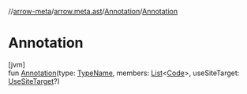 //[arrow-meta](../../../index.md)/[arrow.meta.ast](../index.md)/[Annotation](index.md)/[Annotation](-annotation.md)

# Annotation

[jvm]\
fun [Annotation](-annotation.md)(type: [TypeName](../-type-name/index.md), members: [List](https://kotlinlang.org/api/latest/jvm/stdlib/kotlin.collections/-list/index.html)&lt;[Code](../-code/index.md)&gt;, useSiteTarget: [UseSiteTarget](../-use-site-target/index.md)?)
